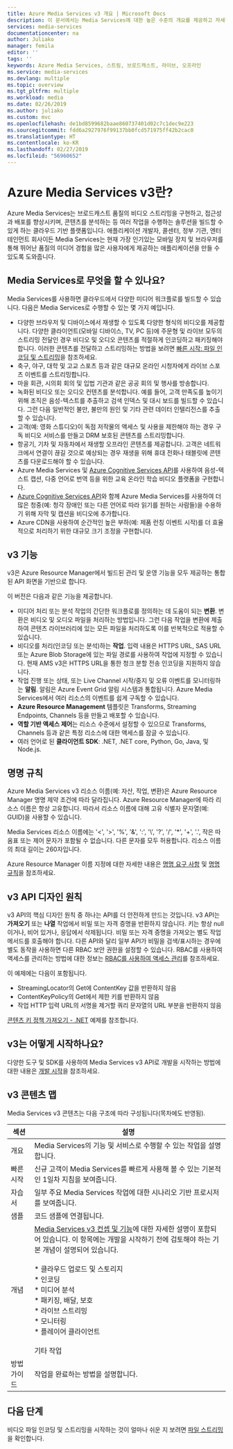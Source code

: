 ```yaml
---
title: Azure Media Services v3 개요 | Microsoft Docs
description: 이 문서에서는 Media Services에 대한 높은 수준의 개요를 제공하고 자세한 설명을 위해 문서에 대한 링크를 제공합니다.
services: media-services
documentationcenter: na
author: Juliako
manager: femila
editor: ''
tags: ''
keywords: Azure Media Services, 스트림, 브로드캐스트, 라이브, 오프라인
ms.service: media-services
ms.devlang: multiple
ms.topic: overview
ms.tgt_pltfrm: multiple
ms.workload: media
ms.date: 02/26/2019
ms.author: juliako
ms.custom: mvc
ms.openlocfilehash: de1bd8599682baae860737401d02c7c1dec9e223
ms.sourcegitcommit: fdd6a2927976f99137bb0fcd571975ff42b2cac0
ms.translationtype: HT
ms.contentlocale: ko-KR
ms.lasthandoff: 02/27/2019
ms.locfileid: "56960652"
---
```

# <a name="what-is-azure-media-services-v3"></a>Azure Media Services v3란?

Azure Media Services는 브로드캐스트 품질의 비디오 스트리밍을 구현하고, 접근성과 배포를 향상시키며, 콘텐츠를 분석하는 등 여러 작업을 수행하는 솔루션을 빌드할 수 있게 하는 클라우드 기반 플랫폼입니다. 애플리케이션 개발자, 콜센터, 정부 기관, 엔터테인먼트 회사이든 Media Services는 현재 가장 인기있는 모바일 장치 및 브라우저를 통해 뛰어난 품질의 미디어 경험을 많은 사용자에게 제공하는 애플리케이션을 만들 수 있도록 도와줍니다. 

## <a name="what-can-i-do-with-media-services"></a>Media Services로 무엇을 할 수 있나요?

Media Services를 사용하면 클라우드에서 다양한 미디어 워크플로를 빌드할 수 있습니다. 다음은 Media Services로 수행할 수 있는 몇 가지 예입니다.  

* 다양한 브라우저 및 디바이스에서 재생할 수 있도록 다양한 형식의 비디오를 제공합니다. 다양한 클라이언트(모바일 디바이스, TV, PC 등)에 주문형 및 라이브 모두의 스트리밍 전달인 경우 비디오 및 오디오 콘텐츠를 적절하게 인코딩하고 패키징해야 합니다. 이러한 콘텐츠를 전달하고 스트리밍하는 방법을 보려면 [빠른 시작: 파일 인코딩 및 스트리밍](stream-files-dotnet-quickstart.md)을 참조하세요.
* 축구, 야구, 대학 및 고교 스포츠 등과 같은 대규모 온라인 시청자에게 라이브 스포츠 이벤트를 스트리밍합니다. 
* 마을 회관, 시의회 회의 및 입법 기관과 같은 공공 회의 및 행사를 방송합니다.
* 녹화된 비디오 또는 오디오 컨텐츠를 분석합니다. 예를 들어, 고객 만족도를 높이기 위해 조직은 음성-텍스트를 추출하고 검색 인덱스 및 대시 보드를 빌드할 수 있습니다. 그런 다음 일반적인 불만, 불만의 원인 및 기타 관련 데이터 인텔리전스를 추출할 수 있습니다.
* 고객(예: 영화 스튜디오)이 독점 저작물의 액세스 및 사용을 제한해야 하는 경우 구독 비디오 서비스를 만들고 DRM 보호된 콘텐츠를 스트리밍합니다.
* 항공기, 기차 및 자동차에서 재생할 오프라인 콘텐츠를 제공합니다. 고객은 네트워크에서 연결이 끊길 것으로 예상되는 경우 재생을 위해 휴대 전화나 태블릿에 콘텐츠를 다운로드해야 할 수 있습니다.
* Azure Media Services 및 [Azure Cognitive Services API](https://docs.microsoft.com/azure/#pivot=products&panel=ai)를 사용하여 음성-텍스트 캡션, 다중 언어로 번역 등을 위한 교육 온라인 학습 비디오 플랫폼을 구현합니다. 
* [Azure Cognitive Services API](https://docs.microsoft.com/azure/#pivot=products&panel=ai)와 함께 Azure Media Services를 사용하여 더 많은 청중(예: 청각 장애인 또는 다른 언어로 따라 읽기를 원하는 사람들)을 수용하기 위해 자막 및 캡션을 비디오에 추가합니다.
* Azure CDN을 사용하여 순간적인 높은 부하(예: 제품 런칭 이벤트 시작)를 더 효율적으로 처리하기 위한 대규모 크기 조정을 구현합니다. 

## <a name="v3-capabilities"></a>v3 기능

v3은 Azure Resource Manager에서 빌드된 관리 및 운영 기능을 모두 제공하는 통합된 API 화면을 기반으로 합니다. 

이 버전은 다음과 같은 기능을 제공합니다.  

* 미디어 처리 또는 분석 작업의 간단한 워크플로를 정의하는 데 도움이 되는 **변환**. 변환은 비디오 및 오디오 파일을 처리하는 방법입니다. 그런 다음 작업을 변환에 제출하여 콘텐츠 라이브러리에 있는 모든 파일을 처리하도록 이를 반복적으로 적용할 수 있습니다.
* 비디오를 처리(인코딩 또는 분석)하는 **작업**. 입력 내용은 HTTPS URL, SAS URL 또는 Azure Blob Storage에 있는 파일 경로를 사용하여 작업에 지정할 수 있습니다. 현재 AMS v3은 HTTPS URL을 통한 청크 분할 전송 인코딩을 지원하지 않습니다.
* 작업 진행 또는 상태, 또는 Live Channel 시작/중지 및 오류 이벤트를 모니터링하는 **알림**. 알림은 Azure Event Grid 알림 시스템과 통합됩니다. Azure Media Services에서 여러 리소스의 이벤트를 쉽게 구독할 수 있습니다. 
* **Azure Resource Management** 템플릿은 Transforms, Streaming Endpoints, Channels 등을 만들고 배포할 수 있습니다.
* **역할 기반 액세스 제어**는 리소스 수준에서 설정할 수 있으므로 Transforms, Channels 등과 같은 특정 리소스에 대한 액세스를 잠글 수 있습니다.
* 여러 언어로 된 **클라이언트 SDK**: .NET, .NET core, Python, Go, Java, 및 Node.js.

## <a name="naming-conventions"></a>명명 규칙

Azure Media Services v3 리소스 이름(예: 자산, 작업, 변환)은 Azure Resource Manager 명명 제약 조건에 따라 달라집니다. Azure Resource Manager에 따라 리소스 이름은 항상 고유합니다. 따라서 리소스 이름에 대해 고유 식별자 문자열(예: GUID)을 사용할 수 있습니다. 

Media Services 리소스 이름에는 '<', '>', '%', '&', ':', '&#92;', '?', '/', '*', '+', '.', 작은 따옴표 또는 제어 문자가 포함될 수 없습니다. 다른 문자를 모두 허용합니다. 리소스 이름의 최대 길이는 260자입니다. 

Azure Resource Manager 이름 지정에 대한 자세한 내용은 [명명 요구 사항](https://github.com/Azure/azure-resource-manager-rpc/blob/master/v1.0/resource-api-reference.md#arguments-for-crud-on-resource) 및 [명명 규칙](https://docs.microsoft.com/azure/architecture/best-practices/naming-conventions)을 참조하세요.

## <a name="v3-api-design-principles"></a>v3 API 디자인 원칙

v3 API의 핵심 디자인 원칙 중 하나는 API를 더 안전하게 만드는 것입니다. v3 API는 **가져오기** 또는 **나열** 작업에서 비밀 또는 자격 증명을 반환하지 않습니다. 키는 항상 null이거나, 비어 있거나, 응답에서 삭제됩니다. 비밀 또는 자격 증명을 가져오는 별도 작업 메서드를 호출해야 합니다. 다른 API와 달리 일부 API가 비밀을 검색/표시하는 경우에 별도 동작을 사용하면 다른 RBAC 보안 권한을 설정할 수 있습니다. RBAC를 사용하여 액세스를 관리하는 방법에 대한 정보는 [RBAC를 사용하여 액세스 관리](https://docs.microsoft.com/azure/role-based-access-control/role-assignments-rest)를 참조하세요.

이 예제에는 다음이 포함됩니다. 

* StreamingLocator의 Get에 ContentKey 값을 반환하지 않음 
* ContentKeyPolicy의 Get에서 제한 키를 반환하지 않음 
* 작업 HTTP 입력 URL의 서명을 제거할 쿼리 문자열의 URL 부분을 반환하지 않음

[콘텐츠 키 정책 가져오기 - .NET](get-content-key-policy-dotnet-howto.md) 예제를 참조합니다.

## <a name="how-can-i-get-started-with-v3"></a>v3는 어떻게 시작하나요?

다양한 도구 및 SDK를 사용하여 Media Services v3 API로 개발을 시작하는 방법에 대한 내용은 [개발 시작](developers-guide.md)을 참조하세요.

## <a name="v3-content-map"></a>v3 콘텐츠 맵

Media Services v3 콘텐츠는 다음 구조에 따라 구성됩니다(목차에도 반영됨).

|섹션| 설명|
|---|---|
| 개요 | Media Services의 기능 및 서비스로 수행할 수 있는 작업을 설명합니다.|
| 빠른 시작 | 신규 고객이 Media Services를 빠르게 사용해 볼 수 있는 기본적인 1일차 지침을 보여줍니다.|
| 자습서 | 일부 주요 Media Services 작업에 대한 시나리오 기반 프로시저를 보여줍니다.|
| 샘플 | 코드 샘플에 연결됩니다. |
| 개념 | [Media Services v3 컨셉 및 기능](concepts-overview.md)에 대한 자세한 설명이 포함되어 있습니다. 이 항목에는 개발을 시작하기 전에 검토해야 하는 기본 개념이 설명되어 있습니다.<br/><br/>* 클라우드 업로드 및 스토리지<br/>* 인코딩<br/>* 미디어 분석<br/>* 패키징, 배달, 보호<br/>* 라이브 스트리밍<br/>* 모니터링<br/>* 플레이어 클라이언트<br/><br/>기타 작업 |
| 방법 가이드 | 작업을 완료하는 방법을 설명합니다.|

## <a name="next-steps"></a>다음 단계

비디오 파일 인코딩 및 스트리밍을 시작하는 것이 얼마나 쉬운 지 보려면 [파일 스트리밍](stream-files-dotnet-quickstart.md)을 확인합니다. 

